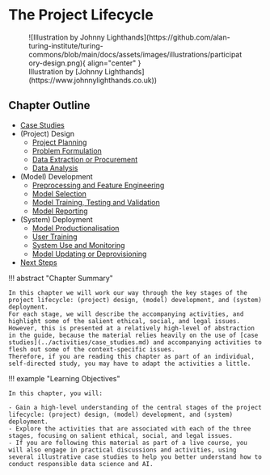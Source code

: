 # The Project Lifecycle

<figure markdown>
  ![Illustration by Johnny Lighthands](https://github.com/alan-turing-institute/turing-commons/blob/main/docs/assets/images/illustrations/participatory-design.png){ align="center" }
  <figcaption>Illustration by [Johnny Lighthands](https://www.johnnylighthands.co.uk))</figcaption>
</figure>

## Chapter Outline

- [Case Studies](../activities/case_studies.md)
- (Project) Design
  - [Project Planning](project_design/planning.md)
  - [Problem Formulation](project_design/problem.md)
  - [Data Extraction or Procurement](project_design/data_extraction.md)
  - [Data Analysis](project_design/data_analysis.ipynb)
- (Model) Development
  - [Preprocessing and Feature Engineering](model_development/preprocessing.md)
  - [Model Selection](model_development/model_selection.md)
  - [Model Training, Testing and Validation](model_development/model_testing.md)
  - [Model Reporting](model_development/model_reporting.md)
- (System) Deployment
  - [Model Productionalisation](system_deployment/model_productionalisation.md)
  - [User Training](system_deployment/user_training.md)
  - [System Use and Monitoring](system_deployment/system_use.ipynb)
  - [Model Updating or Deprovisioning](system_deployment/model_updating.md)
- [Next Steps](summary.md)

!!! abstract "Chapter Summary"

    In this chapter we will work our way through the key stages of the project lifecycle: (project) design, (model) development, and (system) deployment. 
    For each stage, we will describe the accompanying activities, and highlight some of the salient ethical, social, and legal issues. 
    However, this is presented at a relatively high-level of abstraction in the guide, because the material relies heavily on the use of [case studies](../activities/case_studies.md) and accompanying activities to flesh out some of the context-specific issues. 
    Therefore, if you are reading this chapter as part of an individual, self-directed study, you may have to adapt the activities a little. 

!!! example "Learning Objectives"

    In this chapter, you will:
    
    - Gain a high-level understanding of the central stages of the project lifecycle: (project) design, (model) development, and (system) deployment.
    - Explore the activities that are associated with each of the three stages, focusing on salient ethical, social, and legal issues.
    - If you are following this material as part of a live course, you will also engage in practical discussions and activities, using several illustrative case studies to help you better understand how to conduct responsible data science and AI.
